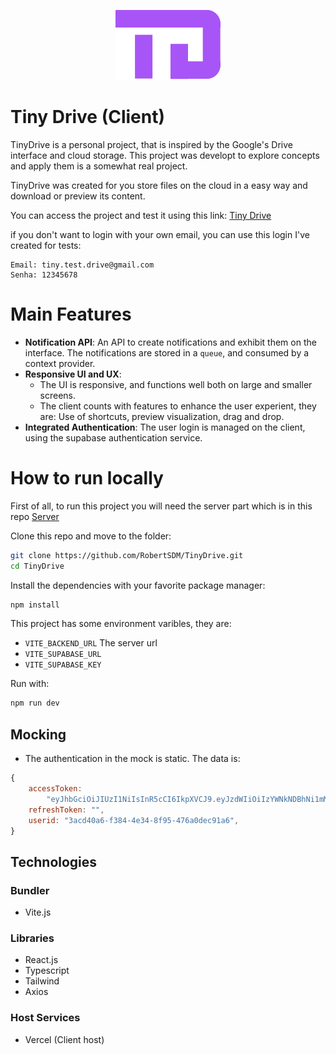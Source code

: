 <p align="center">
  <img src="./public/imgs/tiny-drive-logo.svg" />
</p>

# **Tiny Drive (Client)**

TinyDrive is a personal project, that is inspired by the Google's Drive interface and cloud storage. This project was developt to explore concepts and apply them is a somewhat real project.

TinyDrive was created for you store files on the cloud in a easy way and download or preview its content.

You can access the project and test it using this link: [Tiny Drive](https://tiny-drive.vercel.app/login)

if you don't want to login with your own email, you can use this login I've created for tests:

```
Email: tiny.test.drive@gmail.com
Senha: 12345678
```

# Main Features

-   **Notification API**: An API to create notifications and exhibit them on the interface. The notifications are stored in a `queue`, and consumed by a context provider.
-   **Responsive UI and UX**: 
    -  The UI is responsive, and functions well both on large and smaller screens.
    -  The client counts with features to enhance the user experient, they are: Use of shortcuts, preview visualization, drag and drop.
-   **Integrated Authentication**: The user login is managed on the client, using the supabase authentication service.

# How to run locally

First of all, to run this project you will need the server part which is in this repo [Server](https://github.com/RobertSDM/be-tiny-drive)

Clone this repo and move to the folder:

```bash
git clone https://github.com/RobertSDM/TinyDrive.git
cd TinyDrive
```

Install the dependencies with your favorite package manager:

```bash
npm install
```

This project has some environment varibles, they are:

-   `VITE_BACKEND_URL` The server url
-   `VITE_SUPABASE_URL`
-   `VITE_SUPABASE_KEY`

Run with:

```bash
npm run dev
```

## Mocking

-   The authentication in the mock is static. The data is:

```javascript
{
    accessToken:
        "eyJhbGciOiJIUzI1NiIsInR5cCI6IkpXVCJ9.eyJzdWIiOiIzYWNkNDBhNi1mMzg0LTRlMzQtOGY5NS00NzZhMGRlYzkxYTYifQ.lvOE26ibRYbZ7NW612e1LHQdgNl14GTy91CE4rcBjTc",
    refreshToken: "",
    userid: "3acd40a6-f384-4e34-8f95-476a0dec91a6",
}
```

## Technologies

### Bundler

-   Vite.js

### Libraries

-   React.js
-   Typescript
-   Tailwind
-   Axios

### Host Services

-   Vercel (Client host)
